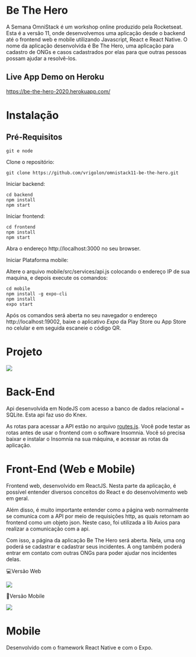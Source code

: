 # Be The Hero

A Semana OmniStack é um workshop online produzido pela Rocketseat. Esta é a versão 11, onde desenvolvemos uma aplicação desde o backend até o frontend web e mobile utilizando Javascript, React e React Native. O nome da aplicação desenvolvida é Be The Hero, uma aplicação para cadastro de ONGs e casos cadastrados por elas para que outras pessoas possam ajudar a resolvê-los.

## Live App Demo on Heroku
https://be-the-hero-2020.herokuapp.com/

# Instalação

## Pré-Requisitos 

```git e node```

Clone o repositório:
```
git clone https://github.com/vrigolon/omnistack11-be-the-hero.git
```

Iniciar backend:
```
cd backend
npm install
npm start
```

Iniciar frontend:

```
cd frontend
npm install
npm start
```

Abra o endereço http://localhost:3000 no seu browser.


Iniciar Plataforma mobile:

Altere o arquivo mobile/src/services/api.js colocando o endereço IP de sua maquina, e depois execute os comandos:

```
cd mobile
npm install -g expo-cli
npm install
expo start
```
Após os comandos será aberta no seu navegador o endereço http://localhost:19002, baixe o aplicativo *Expo* da Play Store ou App Store no celular e em seguida escaneie o código QR.

# Projeto


![](https://github.com/pushline/Be-the-Hero/blob/master/frontend/77811449-13935d80-7079-11ea-9123-4c8ff90a696b.png)


# Back-End

Api desenvolvida em NodeJS com acesso a banco de dados relacional = SQLite. Esta api faz uso do Knex.

As rotas para acessar a API estão no arquivo [routes.js](https://github.com/pushline/Be-the-Hero/blob/master/backend/src/routes.js). Você pode testar as rotas antes de usar o frontend com o software Insomnia. Você só precisa baixar e instalar o Insomnia na sua máquina, e acessar as rotas da aplicação.

# Front-End (Web e Mobile)

Frontend web, desenvolvido em ReactJS. Nesta parte da aplicação, é possível entender diversos conceitos do React e do desenvolvimento web em geral. 

Além disso, é muito importante entender como a página web normalmente se comunica com a API por meio de requisições http, as quais retornam ao frontend como um objeto json. Neste caso, foi utilizada a lib Axios para realizar a comunicação com a api.


Com isso, a página da aplicação Be The Hero será aberta. Nela, uma ong poderá se cadastrar e cadastrar seus incidentes. A ong também poderá entrar em contato com outras ONGs para poder ajudar nos incidentes delas.


💻Versão Web
 
![](https://github.com/pushline/Be-the-Hero/blob/master/frontend/77805427-9c51cf80-7060-11ea-88a1-ff3014ffe8ce.gif)
  
:iphone:Versão Mobile

![](https://github.com/pushline/Be-the-Hero/blob/master/frontend/77805360-72001200-7060-11ea-9bc3-dd313a195bf8.gif)



# Mobile

Desenvolvido com o framework React Native e com o Expo.
